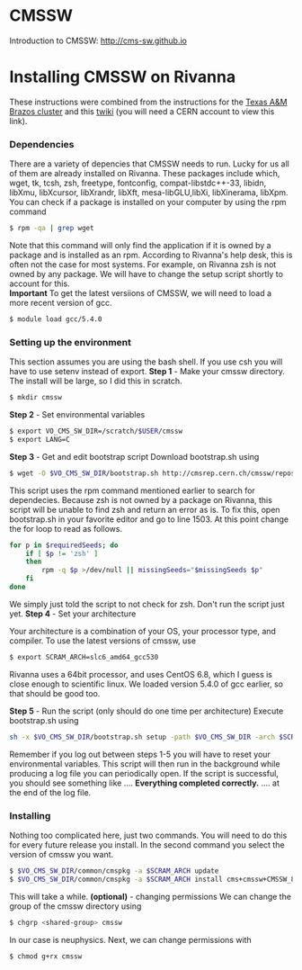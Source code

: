 # CMSSW

Introduction to CMSSW: http://cms-sw.github.io

# Installing CMSSW on Rivanna 
These instructions were combined from the instructions for the [Texas A&M Brazos cluster](http://mitchcomp.physics.tamu.edu/mitchcomp/guides/admin/CMSSWSystemInstallGuide.pdf) and this [twiki](https://twiki.cern.ch/twiki/bin/view/CMSPublic/SDTCMSSW_aptinstaller) (you will need a CERN account to view this link).

### Dependencies 

There are a variety of depencies that CMSSW needs to run. Lucky for us all of them are already installed on Rivanna. These packages include which, wget, tk, tcsh, zsh, freetype, fontconfig, compat-libstdc++-33, libidn, libXmu, libXcursor, libXrandr, libXft, mesa-libGLU,libXi, libXinerama, libXpm. You can check if a package is installed on your computer by using the rpm command 
```bash
$ rpm -qa | grep wget
```
Note that this command will only find the application if it is owned by a package and is installed as an rpm. According to Rivanna's help desk, this is often not the case for most systems. For example, on Rivanna zsh is not owned by any package. We will have to change the setup script shortly to account for this.  
**Important**
To get the latest versiions of CMSSW, we will need to load a more recent version of gcc. 
```bash
$ module load gcc/5.4.0
```

### Setting up the environment

This section assumes you are using the bash shell. If you use csh you will have to use setenv instead of export. 
**Step 1** -  Make your cmssw directory. The install will be large, so I did this in scratch. 
```bash
$ mkdir cmssw
```
**Step 2** -  Set environmental variables

```bash
$ export VO_CMS_SW_DIR=/scratch/$USER/cmssw
$ export LANG=C
```

**Step 3** - Get and edit bootstrap script
Download bootstrap.sh using 
```bash
$ wget -O $VO_CMS_SW_DIR/bootstrap.sh http://cmsrep.cern.ch/cmssw/repos/bootstrap.sh
```
This script uses the rpm command mentioned earlier to search for dependecies. Because zsh is not owned by a package on Rivanna, this script will be unable to find zsh and return an error as is. To fix this, open bootstrap.sh in your favorite editor and go to line 1503. At this point change the for loop to read as follows. 

```bash
for p in $requiredSeeds; do
    if [ $p != 'zsh' ]
    then
        rpm -q $p >/dev/null || missingSeeds="$missingSeeds $p"
    fi
done
```
We simply just told the script to not check for zsh. Don't run the script just yet. 
**Step 4** - Set your architecture 

Your architecture is a combination of your OS, your processor type, and compiler. To use the latest versions of cmssw, use

```bash
$ export SCRAM_ARCH=slc6_amd64_gcc530
```
Rivanna uses a 64bit processor, and uses CentOS 6.8, which I guess is close enough to scientific linux. We loaded version 5.4.0 of gcc earlier, so that should be good too. 

**Step 5** - Run the script (only should do one time per architecture)
Execute bootstrap.sh using

```bash
sh -x $VO_CMS_SW_DIR/bootstrap.sh setup -path $VO_CMS_SW_DIR -arch $SCRAM_ARCH >& $VO_CMS_SW_DIR/bootstrap_$SCRAM_ARCH.log
```
Remember if you log out between steps 1-5 you will have to reset your environmental variables. This script will then run in the background while producing a log file you can periodically open. If the script is successful, you should see something like
....
**Everything completed correctly.**
....
at the end of the log file. 
### Installing

Nothing too complicated here, just two commands. You will need to do this for every future release you install. In the second command you select the version of cmssw you want. 
```bash
$ $VO_CMS_SW_DIR/common/cmspkg -a $SCRAM_ARCH update
$ $VO_CMS_SW_DIR/common/cmspkg -a $SCRAM_ARCH install cms+cmssw+CMSSW_8_0_21
```
This will take a while. 
**(optional)** - changing permissions
We can change the group of the cmssw directory using 
```bash
$ chgrp <shared-group> cmssw
```
In our case <shared-group> is neuphysics. Next, we can change permissions with

```bash
$ chmod g+rx cmssw
```


